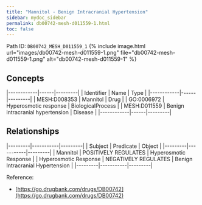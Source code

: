 ```yaml
---
title: "Mannitol - Benign Intracranial Hypertension"
sidebar: mydoc_sidebar
permalink: db00742-mesh-d011559-1.html
toc: false 
---
```



Path ID: `DB00742_MESH_D011559_1`
{% include image.html url="images/db00742-mesh-d011559-1.png" file="db00742-mesh-d011559-1.png" alt="db00742-mesh-d011559-1" %}

## Concepts

|------------|------|---------|
| Identifier | Name | Type    |
|------------|------|---------|
| MESH:D008353 | Mannitol | Drug |
| GO:0006972 | Hyperosmotic response | BiologicalProcess |
| MESH:D011559 | Benign intracranial hypertension | Disease |
|------------|------|---------|

## Relationships

|---------|-----------|---------|
| Subject | Predicate | Object  |
|---------|-----------|---------|
| Mannitol | POSITIVELY REGULATES | Hyperosmotic Response |
| Hyperosmotic Response | NEGATIVELY REGULATES | Benign Intracranial Hypertension |
|---------|-----------|---------|

Reference: 
  - [https://go.drugbank.com/drugs/DB00742](https://go.drugbank.com/drugs/DB00742)
